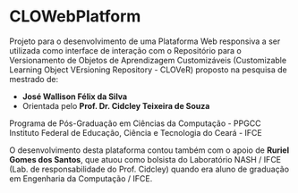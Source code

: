 # CLOWebPlatform
Projeto para o desenvolvimento de uma Plataforma Web responsiva a ser utilizada como interface de interação com o Repositório para o Versionamento de Objetos de Aprendizagem Customizáveis (Customizable Learning Object VErsioning Repository - CLOVeR) proposto na pesquisa de mestrado de:

<ul type='disc'>
<li><b>José Wallison Félix da Silva</b></li>
<li>Orientada pelo <b>Prof. Dr. Cidcley Teixeira de Souza</b></li>
</ul>
Programa de Pós-Graduação em Ciências da Computação - PPGCC<br/>
Instituto Federal de Educação, Ciência e Tecnologia do Ceará - IFCE<br/>

O desenvolvimento desta plataforma contou também com o apoio de <b>Ruriel Gomes dos Santos</b>, que atuou como bolsista do Laboratório NASH / IFCE (Lab. de responsabilidade do Prof. Cidcley) quando era aluno de graduação em Engenharia da Computação / IFCE.
